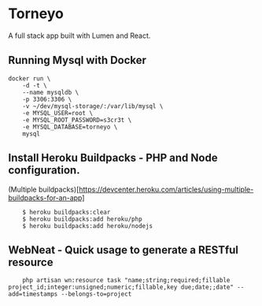 # Torneyo


A full stack app built with Lumen and React.

## Running Mysql with Docker
```
docker run \
    -d -t \
    --name mysqldb \
    -p 3306:3306 \
    -v ~/dev/mysql-storage/:/var/lib/mysql \
    -e MYSQL_USER=root \
    -e MYSQL_ROOT_PASSWORD=s3cr3t \
    -e MYSQL_DATABASE=torneyo \
    mysql
```

## Install Heroku Buildpacks - PHP and Node configuration. 
(Multiple buildpacks)[https://devcenter.heroku.com/articles/using-multiple-buildpacks-for-an-app]
```
    $ heroku buildpacks:clear
    $ heroku buildpacks:add heroku/php
    $ heroku buildpacks:add heroku/nodejs
```


## WebNeat - Quick usage to generate a RESTful resource
```
    php artisan wn:resource task "name;string;required;fillable project_id;integer:unsigned;numeric;fillable,key due;date;;date" --add=timestamps --belongs-to=project
    
```
